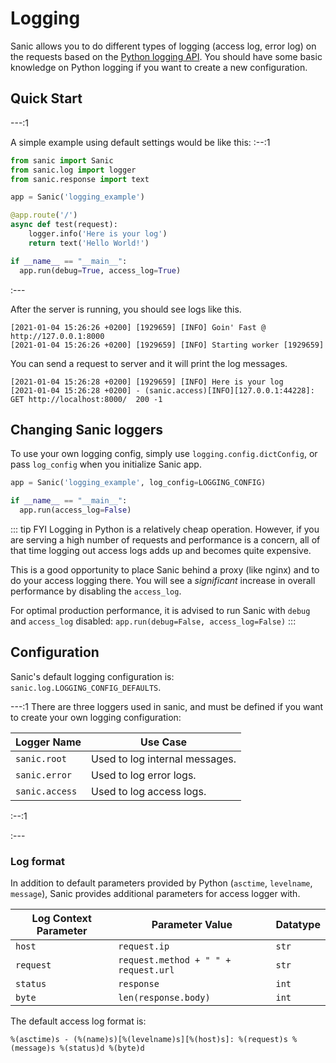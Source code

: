 # Logging

Sanic allows you to do different types of logging (access log, error log) on the requests based on the [Python logging API](https://docs.python.org/3/howto/logging.html). You should have some basic knowledge on Python logging if you want to create a new configuration.

## Quick Start

---:1

A simple example using default settings would be like this:
:--:1
```python
from sanic import Sanic
from sanic.log import logger
from sanic.response import text

app = Sanic('logging_example')

@app.route('/')
async def test(request):
    logger.info('Here is your log')
    return text('Hello World!')

if __name__ == "__main__":
  app.run(debug=True, access_log=True)
```
:---

After the server is running, you should see logs like this.
```text
[2021-01-04 15:26:26 +0200] [1929659] [INFO] Goin' Fast @ http://127.0.0.1:8000
[2021-01-04 15:26:26 +0200] [1929659] [INFO] Starting worker [1929659]
```

You can send a request to server and it will print the log messages.
```text
[2021-01-04 15:26:28 +0200] [1929659] [INFO] Here is your log
[2021-01-04 15:26:28 +0200] - (sanic.access)[INFO][127.0.0.1:44228]: GET http://localhost:8000/  200 -1
```

## Changing Sanic loggers

To use your own logging config, simply use `logging.config.dictConfig`, or pass `log_config` when you initialize Sanic app.

```python
app = Sanic('logging_example', log_config=LOGGING_CONFIG)

if __name__ == "__main__":
  app.run(access_log=False)
```

::: tip FYI
Logging in Python is a relatively cheap operation. However, if you are serving a high number of requests and performance is a concern, all of that time logging out access logs adds up and becomes quite expensive.  

This is a good opportunity to place Sanic behind a proxy (like nginx) and to do your access logging there. You will see a *significant* increase in overall performance by disabling the `access_log`.  

For optimal production performance, it is advised to run Sanic with `debug` and `access_log` disabled: `app.run(debug=False, access_log=False)`
:::

## Configuration

Sanic's default logging configuration is: `sanic.log.LOGGING_CONFIG_DEFAULTS`.

---:1
There are three loggers used in sanic, and must be defined if you want to create your own logging configuration:

| **Logger Name** | **Use Case**                  |
|-----------------|-------------------------------|
| `sanic.root`    | Used to log internal messages. |
| `sanic.error`   | Used to log error logs.       |
| `sanic.access`  | Used to log access logs.      |
:--:1

:---

### Log format

In addition to default parameters provided by Python (`asctime`, `levelname`, `message`), Sanic provides additional parameters for access logger with.

| Log Context Parameter | Parameter Value                       | Datatype |
|-----------------------|---------------------------------------|----------|
| `host`                | `request.ip`                          | `str`    |
| `request`             | `request.method + " " + request.url`  | `str`    |
| `status`              | `response`                            | `int`    |
| `byte`                | `len(response.body)`                  | `int`    |




The default access log format is:

```text
%(asctime)s - (%(name)s)[%(levelname)s][%(host)s]: %(request)s %(message)s %(status)d %(byte)d
```
